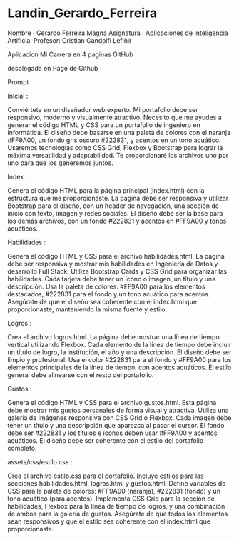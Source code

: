 # Landin_Gerardo_Ferreira

Nombre : Gerardo Ferreira Magna
Asignatura : Aplicaciones de Inteligencia Artificial
Profesor: Cristian Gandolfi Lefiñir

Aplicacion Mi Carrera en 4 paginas 
GitHub

desplegada en Page de Github

Prompt

Inicial :

Conviértete en un diseñador web experto. Mi portafolio debe ser responsivo, moderno y visualmente atractivo. Necesito que me ayudes a generar el código HTML y CSS para un portafolio de ingeniero en informática. El diseño debe basarse en una paleta de colores con el naranja #FF9A00, un fondo gris oscuro #222831, y acentos en un tono acuático. Usaremos tecnologías como CSS Grid, Flexbox y Bootstrap para lograr la máxima versatilidad y adaptabilidad. Te proporcionaré los archivos uno por uno para que los generemos juntos.

Index :

Genera el código HTML para la página principal (index.html) con la estructura que me proporcionaste. La página debe ser responsiva y utilizar Bootstrap para el diseño, con un header de navegación, una sección de inicio con texto, imagen y redes sociales. El diseño debe ser la base para los demás archivos, con un fondo #222831 y acentos en #FF9A00 y tonos acuáticos.

Habilidades :

Genera el código HTML y CSS para el archivo habilidades.html. La página debe ser responsiva y mostrar mis habilidades en Ingeniería de Datos y desarrollo Full Stack. Utiliza Bootstrap Cards y CSS Grid para organizar las habilidades. Cada tarjeta debe tener un ícono o imagen, un título y una descripción. Usa la paleta de colores: #FF9A00 para los elementos destacados, #222831 para el fondo y un tono acuático para acentos. Asegúrate de que el diseño sea coherente con el index.html que proporcionaste, manteniendo la misma fuente y estilo.

Logros :

Crea el archivo logros.html. La página debe mostrar una línea de tiempo vertical utilizando Flexbox. Cada elemento de la línea de tiempo debe incluir un título de logro, la institución, el año y una descripción. El diseño debe ser limpio y profesional. Usa el color #222831 para el fondo y #FF9A00 para los elementos principales de la línea de tiempo, con acentos acuáticos. El estilo general debe alinearse con el resto del portafolio.

Gustos :

Genera el código HTML y CSS para el archivo gustos.html. Esta página debe mostrar mis gustos personales de forma visual y atractiva. Utiliza una galería de imágenes responsiva con CSS Grid o Flexbox. Cada imagen debe tener un título y una descripción que aparezca al pasar el cursor. El fondo debe ser #222831 y los títulos e íconos deben usar #FF9A00 y acentos acuáticos. El diseño debe ser coherente con el estilo del portafolio completo.

assets/css/estilo.css :

Crea el archivo estilo.css para el portafolio. Incluye estilos para las secciones habilidades.html, logros.html y gustos.html. Define variables de CSS para la paleta de colores: #FF9A00 (naranja), #222831 (fondo) y un tono acuático (para acentos). Implementa CSS Grid para la sección de habilidades, Flexbox para la línea de tiempo de logros, y una combinación de ambos para la galería de gustos. Asegúrate de que todos los elementos sean responsivos y que el estilo sea coherente con el index.html que proporcionaste.

